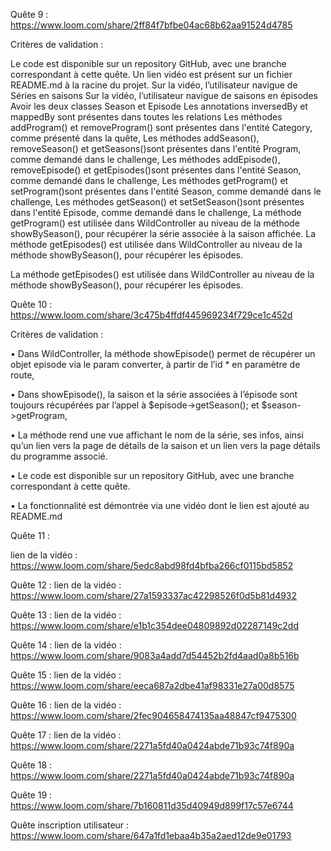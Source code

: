 
Quête 9 :
https://www.loom.com/share/2ff84f7bfbe04ac68b62aa91524d4785

Critères de validation :

Le code est disponible sur un repository GitHub, avec une branche correspondant à cette quête.
Un lien vidéo est présent sur un fichier README.md à la racine du projet.
Sur la vidéo, l’utilisateur navigue de Séries en saisons
Sur la vidéo, l’utilisateur navigue de saisons en épisodes
Avoir les deux classes Season et Episode
Les annotations inversedBy et mappedBy sont présentes dans toutes les relations
Les méthodes addProgram() et removeProgram() sont présentes dans l'entité Category, comme présenté dans la quête,
Les méthodes addSeason(), removeSeason() et getSeasons()sont présentes dans l'entité Program, comme demandé dans le challenge,
Les méthodes addEpisode(), removeEpisode() et getEpisodes()sont présentes dans l'entité Season, comme demandé dans le challenge,
Les méthodes getProgram() et setProgram()sont présentes dans l'entité Season, comme demandé dans le challenge,
Les méthodes getSeason() et setSetSeason()sont présentes dans l'entité Episode, comme demandé dans le challenge,
La méthode getProgram() est utilisée dans WildController au niveau de la méthode showBySeason(), pour récupérer la série associée à la saison affichée.
La méthode getEpisodes() est utilisée dans WildController au niveau de la méthode showBySeason(), pour récupérer les épisodes.

La méthode getEpisodes() est utilisée dans WildController au niveau de la méthode showBySeason(), pour récupérer les épisodes.

Quête 10 :
https://www.loom.com/share/3c475b4ffdf445969234f729ce1c452d

Critères de validation :

•
Dans WildController, la méthode showEpisode() permet de récupérer un objet episode via le param converter, à partir de l’id * en paramètre de route,

•
Dans showEpisode(), la saison et la série associées à l’épisode sont toujours récupérées par l’appel à $episode->getSeason(); et $season->getProgram,

•
La méthode rend une vue affichant le nom de la série, ses infos, ainsi qu’un lien vers la page de détails de la saison et un lien vers la page détails du programme associé.

•
Le code est disponible sur un repository GitHub, avec une branche correspondant à cette quête.

•
La fonctionnalité est démontrée via une vidéo dont le lien est ajouté au README.md

Quête 11 :

lien de la vidéo :
https://www.loom.com/share/5edc8abd98fd4bfba266cf0115bd5852

Quête 12 :
lien de la vidéo :
https://www.loom.com/share/27a1593337ac42298526f0d5b81d4932

Quête 13 :
lien de la vidéo :
https://www.loom.com/share/e1b1c354dee04809892d02287149c2dd

Quête 14 :
lien de la vidéo :
https://www.loom.com/share/9083a4add7d54452b2fd4aad0a8b516b

Quête 15 :
lien de la vidéo :
https://www.loom.com/share/eeca687a2dbe41af98331e27a00d8575

Quête 16 :
lien de la vidéo :
https://www.loom.com/share/2fec904658474135aa48847cf9475300

Quête 17 :
lien de la vidéo :
https://www.loom.com/share/2271a5fd40a0424abde71b93c74f890a

Quête 18 :
https://www.loom.com/share/2271a5fd40a0424abde71b93c74f890a

Quête 19 :
https://www.loom.com/share/7b160811d35d40949d899f17c57e6744

Quête inscription utilisateur :
https://www.loom.com/share/647a1fd1ebaa4b35a2aed12de9e01793